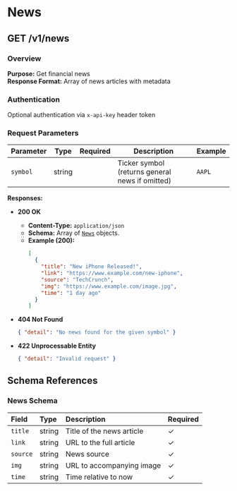 # News

## GET /v1/news

### Overview

**Purpose:** Get financial news  
**Response Format:** Array of news articles with metadata

### Authentication

Optional authentication via `x-api-key` header token

### Request Parameters

| Parameter | Type   | Required | Description                                     | Example |
|-----------|--------|:--------:|-------------------------------------------------|---------|
| `symbol`  | string |          | Ticker symbol (returns general news if omitted) | `AAPL`  |

**Responses:**

- **200 OK**
    - **Content-Type:** `application/json`
    - **Schema:** Array of [`News`](#news-schema) objects.
    - **Example (200):**
      ```json
      [
        {
          "title": "New iPhone Released!",
          "link": "https://www.example.com/new-iphone",
          "source": "TechCrunch",
          "img": "https://www.example.com/image.jpg",
          "time": "1 day ago"
        }
      ]
      ```

- **404 Not Found**
  ```json
  { "detail": "No news found for the given symbol" }
  ```

- **422 Unprocessable Entity**
  ```json
  { "detail": "Invalid request" }
  ```

## Schema References

### News Schema

| Field    | Type   | Description               | Required |
|:---------|:-------|:--------------------------|:---------|
| `title`  | string | Title of the news article | ✓        |
| `link`   | string | URL to the full article   | ✓        |
| `source` | string | News source               | ✓        |
| `img`    | string | URL to accompanying image | ✓        |
| `time`   | string | Time relative to now      | ✓        |
